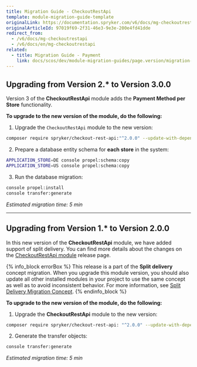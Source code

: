 ```yaml
---
title: Migration Guide - CheckoutRestApi
template: module-migration-guide-template
originalLink: https://documentation.spryker.com/v6/docs/mg-checkoutrestapi
originalArticleId: 97019f69-2f31-46e3-9e3e-200e4fd41dde
redirect_from:
  - /v6/docs/mg-checkoutrestapi
  - /v6/docs/en/mg-checkoutrestapi
related:
  - title: Migration Guide - Payment
    link: docs/scos/dev/module-migration-guides/page.version/migration-guide-payment.html
---
```


## Upgrading from Version 2.* to Version 3.0.0

Version 3 of the **CheckoutRestApi** module adds the **Payment Method per Store** functionality.

**To upgrade to the new version of the module, do the following:**

1. Upgrade the `CheckoutRestApi` module to the new version:

```bash
composer require spryker/checkout-rest-api:"^2.0.0" --update-with-dependencies
```
2. Prepare a database entity schema for **each store** in the system:

```bash
APPLICATION_STORE=DE console propel:schema:copy
APPLICATION_STORE=US console propel:schema:copy
```
3. Run the database migration:

```bash
console propel:install
console transfer:generate
```

*Estimated migration time: 5 min*
***
## Upgrading from Version 1.* to Version 2.0.0

In this new version of the **CheckoutRestApi** module, we have added support of split delivery. You can find more details about the changes on the [CheckoutRestApi module](https://github.com/spryker/checkout-rest-api/releases) release page.

{% info_block errorBox %}
This release is a part of the **Split delivery** concept migration. When you upgrade this module version, you should also update all other installed modules in your project to use the same concept as well as to avoid inconsistent behavior. For more information, see [Split Delivery Migration Concept](/docs/scos/dev/migration-concepts/split-delivery-migration-concept.html).
{% endinfo_block %}

**To upgrade to the new version of the module, do the following:**

1. Upgrade the **CheckoutRestApi** module to the new version:

```bash
composer require spryker/checkout-rest-api: "^2.0.0" --update-with-dependencies
```
2. Generate the transfer objects:

```bash
console transfer:generate
```

*Estimated migration time: 5 min*
